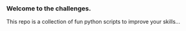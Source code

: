 ### Welcome to the challenges.

This repo is a collection of fun python scripts to improve your skills...

